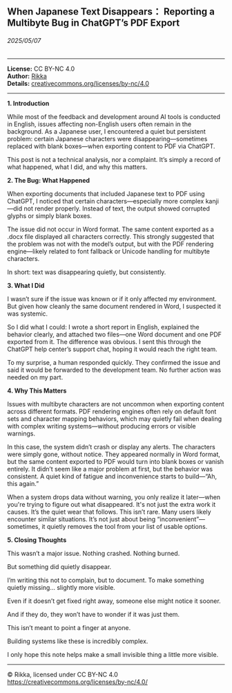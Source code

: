 
## When Japanese Text Disappears： Reporting a Multibyte Bug in ChatGPT’s PDF Export

###### 2025/05/07
---
**License:** CC BY-NC 4.0  
**Author:** [Rikka](https://github.com/noetic-loop)  
**Details:** [creativecommons.org/licenses/by-nc/4.0](https://creativecommons.org/licenses/by-nc/4.0/)

---

**1. Introduction**

While most of the feedback and development around AI tools is conducted in English, issues affecting non-English users often remain in the background. As a Japanese user, I encountered a quiet but persistent problem: certain Japanese characters were disappearing—sometimes replaced with blank boxes—when exporting content to PDF via ChatGPT.

This post is not a technical analysis, nor a complaint. It’s simply a record of what happened, what I did, and why this matters.

**2. The Bug: What Happened**

When exporting documents that included Japanese text to PDF using ChatGPT, I noticed that certain characters—especially more complex kanji—did not render properly. Instead of text, the output showed corrupted glyphs or simply blank boxes.

The issue did not occur in Word format. The same content exported as a .docx file displayed all characters correctly. This strongly suggested that the problem was not with the model’s output, but with the PDF rendering engine—likely related to font fallback or Unicode handling for multibyte characters.

In short: text was disappearing quietly, but consistently.

**3. What I Did**

I wasn’t sure if the issue was known or if it only affected my environment. But given how cleanly the same document rendered in Word, I suspected it was systemic.

So I did what I could: I wrote a short report in English, explained the behavior clearly, and attached two files—one Word document and one PDF exported from it. The difference was obvious. I sent this through the ChatGPT help center’s support chat, hoping it would reach the right team.

To my surprise, a human responded quickly. They confirmed the issue and said it would be forwarded to the development team. No further action was needed on my part.

**4. Why This Matters**

Issues with multibyte characters are not uncommon when exporting content across different formats. PDF rendering engines often rely on default font sets and character mapping behaviors, which may quietly fail when dealing with complex writing systems—without producing errors or visible warnings.

In this case, the system didn’t crash or display any alerts. The characters were simply gone, without notice. They appeared normally in Word format, but the same content exported to PDF would turn into blank boxes or vanish entirely. It didn’t seem like a major problem at first, but the behavior was consistent. A quiet kind of fatigue and inconvenience starts to build—“Ah, this again.”

When a system drops data without warning, you only realize it later—when you're trying to figure out what disappeared. It's not just the extra work it causes. It’s the quiet wear that follows. This isn’t rare. Many users likely encounter similar situations. It’s not just about being “inconvenient”—sometimes, it quietly removes the tool from your list of usable options.

**5. Closing Thoughts**

This wasn’t a major issue. Nothing crashed. Nothing burned.

But something did quietly disappear.

I’m writing this not to complain, but to document. To make something quietly missing… slightly more visible.

Even if it doesn’t get fixed right away, someone else might notice it sooner.

And if they do, they won’t have to wonder if it was just them.

This isn’t meant to point a finger at anyone.

Building systems like these is incredibly complex.

I only hope this note helps make a small invisible thing a little more visible.

---

© Rikka, licensed under CC BY-NC 4.0  
https://creativecommons.org/licenses/by-nc/4.0/

